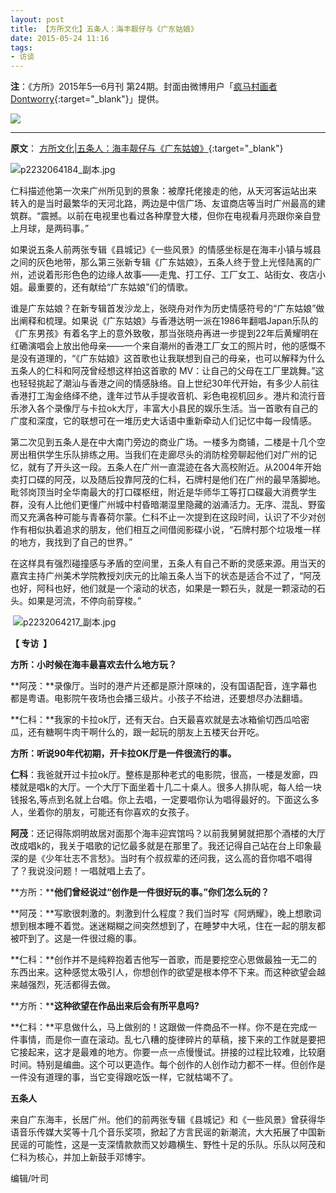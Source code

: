 ```yaml
---
layout: post
title: 【方所文化】五条人：海丰靓仔与《广东姑娘》
date: 2015-05-24 11:16
tags:
- 访谈
---
```

**注**：《方所》2015年5—6月刊 第24期。封面由微博用户「[疯马村画者Dontworry](https://weibo.com/5339002071/JoSJjm4rc?type=repost#_rnd1603775237455){:target="_blank"}」提供。

![]({{site.cdn}}/assets/imgs/fangsuo2015-05&06.jpg)

<hr class="stylish">

**原文**：
[方所文化|五条人：海丰靓仔与《广东姑娘》](http://www.fangsuo.com/Home/Active/details?id=104){:target="_blank"}

![p2232064184_副本.jpg](http://www.fangsuo.com/Public/Upload/ueditor/201612281482916448962798.jpg "201612281482916448962798.jpg")

仁科描述他第一次来广州所见到的景象：被摩托佬接走的他，从天河客运站出来 转入的是当时最繁华的天河北路，两边是中信广场、友谊商店等当时广州最高的建筑群。“震撼。以前在电视里也看过各种摩登大楼，但你在电视看月亮跟你亲自登上月球，是两码事。”

如果说五条人前两张专辑《县城记》《一些风景》的情感坐标是在海丰小镇与城县之间的灰色地带，那么第三张新专辑《广东姑娘》，五条人终于登上光怪陆离的广州，述说着形形色色的边缘人故事——走鬼、打工仔、工厂女工、站街女、夜店小姐。最重要的，还有献给“广东姑娘”们的情歌。

谁是广东姑娘？在新专辑首发沙龙上，张晓舟对作为历史情感符号的“广东姑娘”做出阐释和梳理。如果说《广东姑娘》与香港达明一派在1986年翻唱Japan乐队的《广东男孩》有着名字上的意外致敬，那当张晓舟再进一步提到22年后黄耀明在红磡演唱会上放出他母亲——一个来自潮州的香港工厂女工的照片时，他的感慨不是没有道理的，“《广东姑娘》这首歌也让我联想到自己的母亲，也可以解释为什么五条人的仁科和阿茂曾经想这样拍这首歌的 MV：让自己的父母在工厂里跳舞。”这也轻轻挑起了潮汕与香港之间的情感脉络。自上世纪30年代开始，有多少人前往香港打工淘金络绎不绝，逢年过节从手提收音机、彩色电视机回乡。港片和流行音乐渗入各个录像厅与卡拉ok大厅，丰富大小县民的娱乐生活。当一首歌有自己的广度和深度，它的联想可在一堆历史大话语中重新牵动人们记忆中每一段情感。

第二次见到五条人是在中大南门旁边的商业广场。一楼多为商铺，二楼是十几个空房出租供学生乐队排练之用。当我们在走廊尽头的消防栓旁聊起他们对广州的记忆，就有了开头这一段。五条人在广州一直混迹在各大高校附近。从2004年开始卖打口碟的阿茂，以及随后投靠阿茂的仁科，石牌村是他们在广州的最早落脚地。毗邻岗顶当时全华南最大的打口碟枢纽，附近是华师华工等打口碟最大消费学生群，没有人比他们更懂广州城中村昏暗潮湿里隐藏的汹涌活力。无序、混乱、野蛮而又充满各种可能与青春荷尔蒙。仁科不止一次提到在这段时间，认识了不少对创作有相似执着追求的朋友，他们相互之间借阅影碟小说，“石牌村那个垃圾堆一样的地方，我找到了自己的世界。”

在这样具有强烈碰撞感与矛盾的空间里，五条人有自己不断的灵感来源。用当天的嘉宾主持广州美术学院教授刘庆元的比喻五条人当下的状态是适合不过了，“阿茂也好，阿科也好，他们就是一个滚动的状态，如果是一颗石头，就是一颗滚动的石头。如果是河流，不停向前穿梭。”

 ![p2232064217_副本.jpg](http://www.fangsuo.com/Public/Upload/ueditor/201612281482916459132012.jpg "201612281482916459132012.jpg")

**【 专访  】**  

**方所：小时候在海丰最喜欢去什么地方玩？**

**阿茂：**录像厅。当时的港产片还都是原汁原味的，没有国语配音，连字幕也都是粤语。电影院午夜场也会播三级片。小孩子不给进，还要想尽办法翻墙。

  

**仁科：**我家的卡拉ok厅，还有天台。白天最喜欢就是去冰箱偷切西瓜哈密瓜，还有糖啊牛肉干啊什么的，跟一起玩的朋友上五楼天台开吃。

  

**方所：听说90年代初期，开卡拉OK厅是一件很流行的事。**

**仁科**：我爸就开过卡拉ok厅。整栋是那种老式的电影院，很高，一楼是发廊，四楼就是唱k的大厅。一个大厅下面坐着十几二十桌人。很多人排队呢，每人给一块钱报名,等点到名就上台唱。你上去唱，一定要唱你认为唱得最好的。下面这么多人，坐着你的朋友，可能还有你喜欢的女孩子。

  

**阿茂**：还记得陈炯明故居对面那个海丰迎宾馆吗？以前我舅舅就把那个酒楼的大厅改成唱k的，我关于唱歌的记忆最多就是在那里了。我还记得自己站在台上印象最深的是《少年壮志不言愁》。当时有个叔叔辈的还问我，这么高的音你唱不唱得了？我说没问题！一唱就唱上去了。

  

**方所：****他们曾经说过“创作是一件很好玩的事。”你们怎么玩的？**

**阿茂：**写歌很刺激的。刺激到什么程度？我们当时写《阿炳耀》，晚上想歌词想到根本睡不着觉。迷迷糊糊之间突然想到了，在睡梦中大吼，住在一起的朋友都被吓到了。这是一件很过瘾的事。

  

**仁科：**创作并不是纯粹抱着吉他写一首歌，而是要挖空心思做最独一无二的东西出来。这种感觉太吸引人，你想创作的欲望是根本停不下来。而这种欲望会越来越强烈，死活都得去做。

  

**方所：****这种欲望在作品出来后会有所平息吗?**

**仁科：**平息做什么，马上做别的！这跟做一件商品不一样。你不是在完成一件事情，而是你一直在滚动。乱七八糟的旋律碎片的草稿，接下来的工作就是要把它接起来，这才是最难的地方。你要一点一点慢慢试。拼接的过程比较难，比较磨时间。特别是编曲。这个可以更造作。每个创作的人创作动力都不一样。但创作是一件没有道理的事，当它变得跟吃饭一样，它就枯竭不了。

  

**五条人**

来自广东海丰，长居广州。他们的前两张专辑《县城记》和《一些风景》曾获得华语音乐传媒大奖等十几个音乐奖项，掀起了方言民谣的新潮流，大大拓展了中国新民谣的可能性，这是一支深情款款而又妙趣横生、野性十足的乐队。乐队以阿茂和仁科为核心，并加上新鼓手邓博宇。

  

编辑/叶司